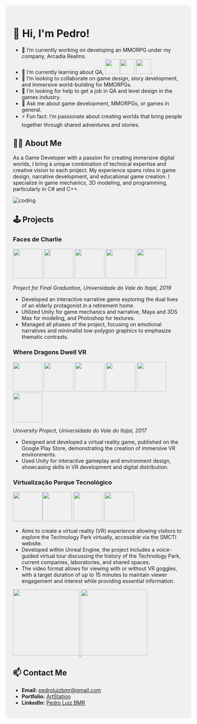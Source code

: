 <div style="background-color: #f0f0f0; padding: 20px; border-radius: 10px;">

# 👋 Hi, I'm Pedro!
- 🔭 I’m currently working on developing an MMORPG under my company, Arcadia Realms.
- 🌱 I’m currently learning about QA, <img src="https://cdn.jsdelivr.net/gh/devicons/devicon@latest/icons/github/github-original-wordmark.svg" width="40" height="40"/><img src="https://cdn.jsdelivr.net/gh/devicons/devicon@latest/icons/csharp/csharp-plain.svg" width="40" height="40" /> <img src="https://cdn.jsdelivr.net/gh/devicons/devicon@latest/icons/cplusplus/cplusplus-original.svg" width="40" height="40"/>.
- 👯 I’m looking to collaborate on game design, story development, and immersive world-building for MMORPGs.
- 🤔 I’m looking for help to get a job in QA and level design in the games industry.
- 💬 Ask me about game development, MMORPGs, or games in general.
- ⚡ Fun fact: I’m passionate about creating worlds that bring people together through shared adventures and stories.
  
## 👨‍💻 About Me
As a Game Developer with a passion for creating immersive digital worlds, I bring a unique combination of technical expertise and creative vision to each project. My experience spans roles in game design, narrative development, and educational game creation. I specialize in game mechanics, 3D modeling, and programming, particularly in C# and C++.

![coding](https://github.com/user-attachments/assets/bc4e20c5-a870-4981-8866-9ecb45311e92)

## 🕹️ Projects

### Faces de Charlie 
<img src="https://cdn.jsdelivr.net/gh/devicons/devicon@latest/icons/unity/unity-original-wordmark.svg" width="80" height="80" /> <img src="https://cdn.jsdelivr.net/gh/devicons/devicon@latest/icons/blender/blender-original-wordmark.svg" width="80" height="80" /> <img src="https://cdn.jsdelivr.net/gh/devicons/devicon@latest/icons/photoshop/photoshop-original.svg" width="80" height="80" /> <img src="https://cdn.jsdelivr.net/gh/devicons/devicon@latest/icons/visualstudio/visualstudio-original.svg" width="80" height="80" /> <img src="https://cdn.jsdelivr.net/gh/devicons/devicon@latest/icons/csharp/csharp-plain.svg" width="80" height="80" />
          
_Project for Final Graduation, Universidade do Vale do Itajaí, 2019_

- Developed an interactive narrative game exploring the dual lives of an elderly protagonist in a retirement home.
- Utilized Unity for game mechanics and narrative, Maya and 3DS Max for modeling, and Photoshop for textures.
- Managed all phases of the project, focusing on emotional narratives and minimalist low-polygon graphics to emphasize thematic contrasts.

### Where Dragons Dwell VR 
<img src="https://cdn.jsdelivr.net/gh/devicons/devicon@latest/icons/unity/unity-original-wordmark.svg" width="80" height="80" /> <img src="https://cdn.jsdelivr.net/gh/devicons/devicon@latest/icons/blender/blender-original-wordmark.svg" width="80" height="80" /> <img src="https://cdn.jsdelivr.net/gh/devicons/devicon@latest/icons/photoshop/photoshop-original.svg" width="80" height="80" /> <img src="https://cdn.jsdelivr.net/gh/devicons/devicon@latest/icons/visualstudio/visualstudio-original.svg" width="80" height="80" /> <img src="https://cdn.jsdelivr.net/gh/devicons/devicon@latest/icons/csharp/csharp-plain.svg" width="80" height="80" /> <img src="https://cdn.jsdelivr.net/gh/devicons/devicon@latest/icons/android/android-original.svg" width="80" height="80"/>
          
_University Project, Universidade do Vale do Itajaí, 2017_

- Designed and developed a virtual reality game, published on the Google Play Store, demonstrating the creation of immersive VR environments.
- Used Unity for interactive gameplay and environment design, showcasing skills in VR development and digital distribution.

### Virtualização Parque Tecnológico 
<img src="https://cdn.jsdelivr.net/gh/devicons/devicon@latest/icons/unrealengine/unrealengine-original-wordmark.svg" width="80" height="80" /><img src="https://cdn.jsdelivr.net/gh/devicons/devicon@latest/icons/blender/blender-original-wordmark.svg" width="80" height="80" /> <img src="https://cdn.jsdelivr.net/gh/devicons/devicon@latest/icons/photoshop/photoshop-original.svg" width="80" height="80" /> <img src="https://cdn.jsdelivr.net/gh/devicons/devicon@latest/icons/cplusplus/cplusplus-original.svg" width="80" height="80"/>
          
- Aims to create a virtual reality (VR) experience allowing visitors to explore the Technology Park virtually, accessible via the SMCTI website.
- Developed within Unreal Engine, the project includes a voice-guided virtual tour discussing the history of the Technology Park, current companies, laboratories, and shared spaces.
- The video format allows for viewing with or without VR goggles, with a target duration of up to 15 minutes to maintain viewer engagement and interest while providing essential information.

<div>
<a href="https://github.com/PedroBMR">
<img loading="lazy" height="180em" src="https://github-readme-stats.vercel.app/api/top-langs/?username=PedroBMR&layout=compact&langs_count=7&theme=dracula"/>
<img loading="lazy" height="180em" src="https://github-readme-stats.vercel.app/api?username=PedroBMR&show_icons=true&theme=dracula&include_all_commits=true&count_private=true"/></a>
</div>

## 📫 Contact Me
- **Email:** [pedroluizbmr@gmail.com](mailto:pedroluizbmr@gmail.com)
- **Portfolio:** [ArtStation](https://www.artstation.com/pedrobm)
- **LinkedIn:** [Pedro Luiz BMR](https://www.linkedin.com/in/pedroluizbmr)

</div>

